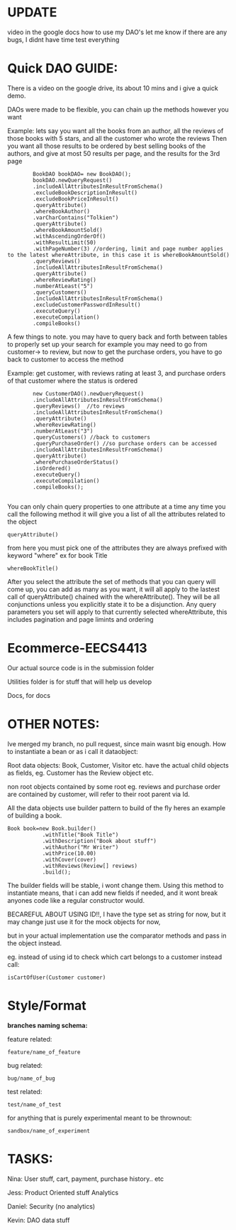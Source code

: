 # UPDATE

video in the google docs how to use my DAO's
let me know if there are any bugs, I didnt have time test everything


# Quick DAO GUIDE:

There is a video on the google drive, its about 10 mins and i give a quick demo.

DAOs were made to be flexible, you can chain up the methods however you want

Example: lets say you want all the books from an author, all the reviews of those books with 5 stars, and all the customer who wrote the reviews Then you want all those results to be ordered by best selling books of the authors, and give at most 50 results per page, and the results for the 3rd page

```
		BookDAO bookDAO= new BookDAO();
		bookDAO.newQueryRequest()
		.includeAllAttributesInResultFromSchema()
		.excludeBookDescriptionInResult()
		.excludeBookPriceInResult()
		.queryAttribute()
		.whereBookAuthor()
		.varCharContains("Tolkien")
		.queryAttribute()
		.whereBookAmountSold()
		.withAscendingOrderOf() 
		.withResultLimit(50)
		.withPageNumber(3) //ordering, limit and page number applies to the latest whereAttribute, in this case it is whereBookAmountSold()
		.queryReviews()
		.includeAllAttributesInResultFromSchema()
		.queryAttribute()
		.whereReviewRating()
		.numberAtLeast("5")
		.queryCustomers()
		.includeAllAttributesInResultFromSchema()
		.excludeCustomerPasswordInResult()
		.executeQuery()
		.executeCompilation()
		.compileBooks()
```
A few things to note. you may have to query back and forth between tables to properly set up your search for example you may need to go from customer-> to review, but now to get the purchase orders, you have to go back to customer to access the method

Example: get customer, with reviews rating at least 3, and purchase orders of that customer where the status is ordered
```
		new CustomerDAO().newQueryRequest()
		.includeAllAttributesInResultFromSchema()
		.queryReviews()  //to reviews
		.includeAllAttributesInResultFromSchema()
		.queryAttribute()
		.whereReviewRating()
		.numberAtLeast("3")
		.queryCustomers() //back to customers
		.queryPurchaseOrder() //so purchase orders can be accessed
		.includeAllAttributesInResultFromSchema()
		.queryAttribute()
		.wherePurchaseOrderStatus()
		.isOrdered()
		.executeQuery()
		.executeCompilation()
		.compileBooks();
		
```

You can only chain query properties to one attribute at a time any time you call the following method it will give you a list of all the attributes related to the object
```
queryAttribute()
```

from here you must pick one of the attributes they are always prefixed with keyword "where" ex for book Title 
```
whereBookTitle()
```

After you select the attribute the set of methods that you can query will come up, you can add as many as you want, it will all apply to the lastest call of 
queryAttribute() chained with the whereAttribute(). They will be all conjunctions unless you explicitly state it to be a disjunction. Any query parameters you set will
apply to that currently selected whereAttribute, this includes pagination and page limints and ordering

# Ecommerce-EECS4413

Our actual source code is in the submission folder

Utilities folder is for stuff that will help us develop

Docs, for docs

# OTHER NOTES:
Ive merged my branch, no pull request, since main wasnt big enough.
How to instantiate a bean or as i call it dataobject:

Root data objects: Book, Customer, Visitor etc. have the actual child objects as fields, eg. Customer has the Review object etc.

non root objects contained by some root eg. reviews and purchase order are contained by customer, will refer to their root parent via Id.

All the data objects use builder pattern to build of the fly heres an example of building a book.
```
Book book=new Book.builder()
           .withTitle("Book Title")
           .withDescription("Book about stuff")
           .withAuthor("Mr Writer")
           .withPrice(10.00)
           .withCover(cover)
           .withReviews(Review[] reviews)
           .build();
```

The builder fields will be stable, i wont change them. Using this method to instantiate means, that i can add new fields if needed, and it wont break anyones code like a regular constructor would.


BECAREFUL ABOUT USING ID!!, I have the type set as string for now, but it may change just use it for the mock objects for now, 

but in your actual implementation use the comparator methods and pass in the object instead. 

eg. instead of using id to check which cart belongs to a customer instead call:
```
isCartOfUser(Customer customer)
```

# Style/Format

**branches naming schema:**

feature related:
```
feature/name_of_feature
```
bug related:
```
bug/name_of_bug
```

test related:
```
test/name_of_test
```

for anything that is purely experimental meant to be thrownout:

```
sandbox/name_of_experiment
```

# TASKS:

Nina: User stuff, cart, payment, purchase history.. etc

Jess: Product Oriented stuff Analytics

Daniel: Security (no analytics)

Kevin: DAO data stuff
